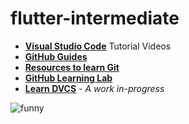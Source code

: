 # flutter-intermediate

- [**Visual Studio Code**](https://code.visualstudio.com/docs/introvideos/overview) Tutorial Videos
- [**GitHub Guides**](https://guides/github.com/)
- [**Resources to learn Git**](http://try.github.io/)
- [**GitHub Learning Lab**](https://lab.github.com/)
- [**Learn DVCS**](https://learndvcs.github.io/) - *A work in-progress*

![funny](https://imgs.xkcd.com/comics/git_commit.png)
